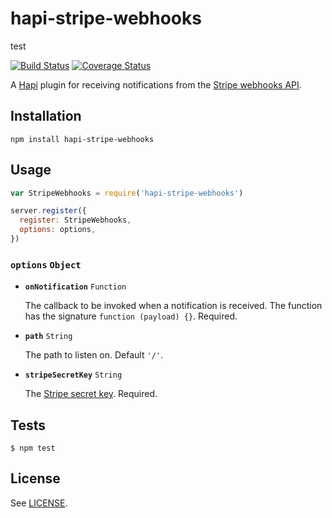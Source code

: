 # hapi-stripe-webhooks

test

[![Build Status](https://circleci.com/gh/christophercliff/hapi-stripe-webhooks.svg?style=shield)](https://circleci.com/gh/christophercliff/hapi-stripe-webhooks) [![Coverage Status](https://coveralls.io/repos/christophercliff/hapi-stripe-webhooks/badge.svg?branch=master&service=github)](https://coveralls.io/github/christophercliff/hapi-stripe-webhooks?branch=master)

A [Hapi](http://hapijs.com/) plugin for receiving notifications from the [Stripe webhooks API](https://stripe.com/docs/webhooks).

## Installation

```
npm install hapi-stripe-webhooks
```

## Usage

```js
var StripeWebhooks = require('hapi-stripe-webhooks')

server.register({
  register: StripeWebhooks,
  options: options,
})
```

### **`options`** `Object`

- **`onNotification`** `Function`

    The callback to be invoked when a notification is received. The function has the signature `function (payload) {}`. Required.

- **`path`** `String`

    The path to listen on. Default `'/'`.

- **`stripeSecretKey`** `String`

    The [Stripe secret key](https://support.stripe.com/questions/where-do-i-find-my-api-keys). Required.

## Tests

```
$ npm test
```

## License

See [LICENSE](https://github.com/christophercliff/hapi-stripe-webhooks/blob/master/LICENSE.md).
